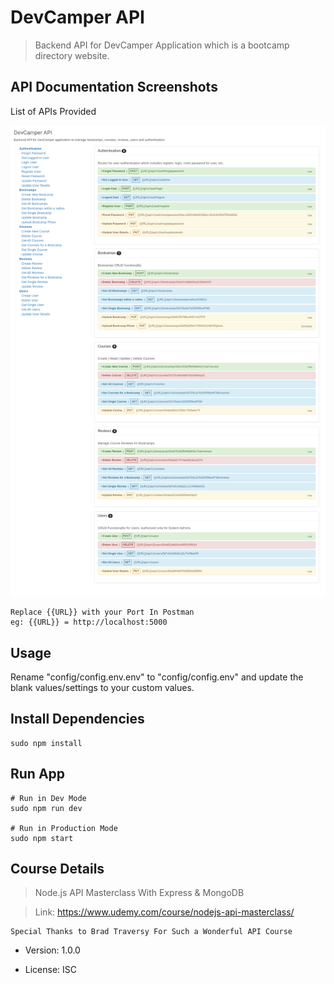 # DevCamper API

> Backend API for DevCamper Application which is a bootcamp directory website.

## API Documentation Screenshots

List of APIs Provided

![](public/Documentation_Pictures/HomePage.png)

```
Replace {{URL}} with your Port In Postman
eg: {{URL}} = http://localhost:5000
```

## Usage

Rename "config/config.env.env" to "config/config.env" and update the blank values/settings to your custom values.

## Install Dependencies

```
sudo npm install
```

## Run App

```
# Run in Dev Mode
sudo npm run dev

# Run in Production Mode
sudo npm start
```

## Course Details

> Node.js API Masterclass With Express & MongoDB

> Link: https://www.udemy.com/course/nodejs-api-masterclass/

```
Special Thanks to Brad Traversy For Such a Wonderful API Course
```

- Version: 1.0.0

- License: ISC
